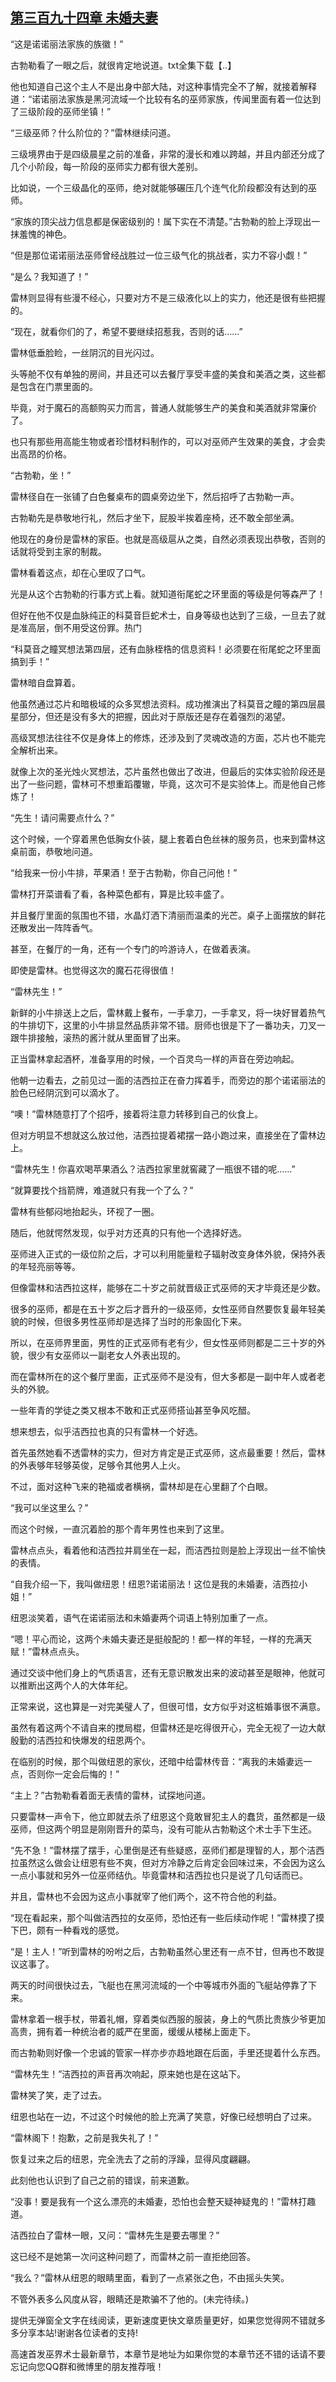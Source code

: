 ## [第三百九十四章 未婚夫妻](https://www.xxbiquge.com/11_11222/8906134.html)


  “这是诺诺丽法家族的族徽！”

  古勃勒看了一眼之后，就很肯定地说道。txt全集下载【..】

  他也知道自己这个主人不是出身中部大陆，对这种事情完全不了解，就接着解释道：“诺诺丽法家族是黑河流域一个比较有名的巫师家族，传闻里面有着一位达到了三级阶段的巫师坐镇！”

  “三级巫师？什么阶位的？”雷林继续问道。

  三级境界由于是四级晨星之前的准备，非常的漫长和难以跨越，并且内部还分成了几个小阶段，每一阶段的巫师实力都有很大差别。

  比如说，一个三级晶化的巫师，绝对就能够碾压几个连气化阶段都没有达到的巫师。

  “家族的顶尖战力信息都是保密级别的！属下实在不清楚。”古勃勒的脸上浮现出一抹羞愧的神色。

  “但是那位诺诺丽法巫师曾经战胜过一位三级气化的挑战者，实力不容小觑！”

  “是么？我知道了！”

  雷林则显得有些漫不经心，只要对方不是三级液化以上的实力，他还是很有些把握的。

  “现在，就看你们的了，希望不要继续招惹我，否则的话……”

  雷林低垂脸睑，一丝阴沉的目光闪过。

  头等舱不仅有单独的房间，并且还可以去餐厅享受丰盛的美食和美酒之类，这些都是包含在门票里面的。

  毕竟，对于魔石的高额购买力而言，普通人就能够生产的美食和美酒就非常廉价了。

  也只有那些用高能生物或者珍惜材料制作的，可以对巫师产生效果的美食，才会卖出高昂的价格。

  “古勃勒，坐！”

  雷林径自在一张铺了白色餐桌布的圆桌旁边坐下，然后招呼了古勃勒一声。

  古勃勒先是恭敬地行礼，然后才坐下，屁股半挨着座椅，还不敢全部坐满。

  他现在的身份是雷林的家臣。也就是高级扈从之类，自然必须表现出恭敬，否则的话就将受到主家的制裁。

  雷林看着这点，却在心里叹了口气。

  光是从这个古勃勒的行事方式上看。就知道衔尾蛇之环里面的等级是何等森严了！

  但好在他不仅是血脉纯正的科莫音巨蛇术士，自身等级也达到了三级，一旦去了就是准高层，倒不用受这份罪。热门

  “科莫音之瞳冥想法第四层，还有血脉桎梏的信息资料！必须要在衔尾蛇之环里面搞到手！”

  雷林暗自盘算着。

  他虽然通过芯片和暗极域的众多冥想法资料。成功推演出了科莫音之瞳的第四层晨星部分，但还是没有多大的把握，因此对于原版还是存在着强烈的渴望。

  高级冥想法往往不仅是身体上的修炼，还涉及到了灵魂改造的方面，芯片也不能完全解析出来。

  就像上次的圣光烛火冥想法，芯片虽然也做出了改进，但最后的实体实验阶段还是出了一些问题，雷林可不想重蹈覆辙，毕竟，这次可不是实验体上。而是他自己修炼了！

  “先生！请问需要点什么？”

  这个时候，一个穿着黑色低胸女仆装，腿上套着白色丝袜的服务员，也来到雷林这桌前面，恭敬地问道。

  “给我来一份小牛排，苹果酒！至于古勃勒，你自己问他！”

  雷林打开菜谱看了看，各种菜色都有，算是比较丰盛了。

  并且餐厅里面的氛围也不错，水晶灯洒下清丽而温柔的光芒。桌子上面摆放的鲜花还散发出一阵阵香气。

  甚至，在餐厅的一角，还有一个专门的吟游诗人，在做着表演。

  即使是雷林。也觉得这次的魔石花得很值！

  “雷林先生！”

  新鲜的小牛排送上之后，雷林戴上餐布，一手拿刀，一手拿叉，将一块好冒着热气的牛排切下，这里的小牛排显然品质非常不错。厨师也很是下了一番功夫，刀叉一跟牛排接触，滚热的酱汁就从里面冒了出来。

  正当雷林拿起酒杯，准备享用的时候，一个百灵鸟一样的声音在旁边响起。

  他朝一边看去，之前见过一面的洁西拉正在奋力挥着手，而旁边的那个诺诺丽法的脸色已经阴沉到可以滴水了。

  “噢！”雷林随意打了个招呼，接着将注意力转移到自己的伙食上。

  但对方明显不想就这么放过他，洁西拉提着裙摆一路小跑过来，直接坐在了雷林边上。

  “雷林先生！你喜欢喝苹果酒么？洁西拉家里就窖藏了一瓶很不错的呢……”

  “就算要找个挡箭牌，难道就只有我一个了么？”

  雷林有些郁闷地抬起头，环视了一圈。

  随后，他就愕然发现，似乎对方还真的只有他一个选择好选。

  巫师进入正式的一级位阶之后，才可以利用能量粒子辐射改变身体外貌，保持外表的年轻亮丽等等。

  但像雷林和洁西拉这样，能够在二十岁之前就晋级正式巫师的天才毕竟还是少数。

  很多的巫师，都是在五十岁之后才晋升的一级巫师，女性巫师自然要恢复最年轻美貌的时候，但很多男性巫师却是选择了当时的形象固化下来。

  所以，在巫师界里面，男性的正式巫师有老有少，但女性巫师则都是二三十岁的外貌，很少有女巫师以一副老女人外表出现的。

  而在雷林所在的这个餐厅里面，正式巫师不是没有，但大多都是一副中年人或者老头的外貌。

  一些年青的学徒之类又根本不敢和正式巫师搭讪甚至争风吃醋。

  想来想去，似乎洁西拉也真的只有雷林一个好选。

  首先虽然她看不透雷林的实力，但对方肯定是正式巫师，这点最重要！然后，雷林的外表够年轻够英俊，足够令其他男人上火。

  不过，面对这种飞来的艳福或者横祸，雷林却是在心里翻了个白眼。

  “我可以坐这里么？”

  而这个时候，一直沉着脸的那个青年男性也来到了这里。

  雷林点点头，看着他和洁西拉并肩坐在一起，而洁西拉则是脸上浮现出一丝不愉快的表情。

  “自我介绍一下，我叫做纽恩！纽恩?诺诺丽法！这位是我的未婚妻，洁西拉小姐！”

  纽恩淡笑着，语气在诺诺丽法和未婚妻两个词语上特别加重了一点。

  “嗯！平心而论，这两个未婚夫妻还是挺般配的！都一样的年轻，一样的充满天赋！”雷林点点头。

  通过交谈中他们身上的气质语言，还有无意识散发出来的波动甚至是眼神，他就可以推断出这两个人的大体年纪。

  正常来说，这也算是一对完美璧人了，但很可惜，女方似乎对这桩婚事很不满意。

  虽然有着这两个不请自来的搅局棍，但雷林还是吃得很开心，完全无视了一边大献殷勤的洁西拉和快爆发的纽恩两个。

  在临别的时候，那个叫做纽恩的家伙，还暗中给雷林传音：“离我的未婚妻远一点，否则你一定会后悔的！”

  “主上？”古勃勒看着面无表情的雷林，试探地问道。

  只要雷林一声令下，他立即就去杀了纽恩这个竟敢冒犯主人的蠢货，虽然都是一级巫师，但这两个明显是刚刚晋升的菜鸟，没有可能从古勃勒这个术士手下生还。

  “先不急！”雷林摆了摆手，心里倒是还有些疑惑，巫师们都是理智的人，那个洁西拉虽然这么做会让纽恩有些不爽，但对方冷静之后肯定会回味过来，不会因为这么一点小事就和另外一位巫师结仇。毕竟雷林和洁西拉也只是说了几句话而已。

  并且，雷林也不会因为这点小事就宰了他们两个，这不符合他的利益。

  “现在看起来，那个叫做洁西拉的女巫师，恐怕还有一些后续动作呢！”雷林摸了摸下巴，颇有一种看戏的感觉。

  “是！主人！”听到雷林的吩咐之后，古勃勒虽然心里还有一点不甘，但再也不敢提议这事了。

  两天的时间很快过去，飞艇也在黑河流域的一个中等城市外面的飞艇站停靠了下来。

  雷林拿着一根手杖，带着礼帽，穿着类似西服的服装，身上的气质比贵族少爷更加高贵，拥有着一种统治者的威严在里面，缓缓从楼梯上面走下。

  而古勃勒则好像一个忠诚的管家一样亦步亦趋地跟在后面，手里还提着什么东西。

  “雷林先生！”洁西拉的声音再次响起，原来她也是在这站下。

  雷林笑了笑，走了过去。

  纽恩也站在一边，不过这个时候他的脸上充满了笑意，好像已经想明白了过来。

  “雷林阁下！抱歉，之前是我失礼了！”

  恢复过来之后的纽恩，完全洗去了之前的浮躁，显得风度翩翩。

  此刻他也认识到了自己之前的错误，前来道歉。

  “没事！要是我有一个这么漂亮的未婚妻，恐怕也会整天疑神疑鬼的！”雷林打趣道。

  洁西拉白了雷林一眼，又问：“雷林先生是要去哪里？”

  这已经不是她第一次问这种问题了，而雷林之前一直拒绝回答。

  “我么？”雷林从纽恩的眼睛里面，看到了一点紧张之色，不由摇头失笑。

  不管外表多么风度从容，眼睛还是欺骗不了他的。(未完待续。)

  提供无弹窗全文字在线阅读，更新速度更快文章质量更好，如果您觉得网不错就多多分享本站!谢谢各位读者的支持!

  高速首发巫界术士最新章节，本章节是地址为如果你觉的本章节还不错的话请不要忘记向您QQ群和微博里的朋友推荐哦！

